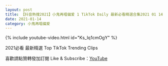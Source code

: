 ```yaml
---
layout: post
title: 【抖音熱搜2021】小鬼再唱偏爱 1 TikTok Daily 最新必看精選合集2021 01 14
date: 2021-01-14
category: 小鬼再唱偏爱
---
```


{% include youtube-video.html id="Ks_lq1cmOgY" %}

2021必看 最新精選 Top TikTok Trending Clips

喜歡請點贊轉發加訂閱 Like & Subscribe：[YouTube](https://www.youtube.com/channel/UCAoR7VcanIPd04uEq_GIylA/videos)

